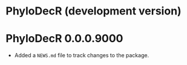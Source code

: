 # PhyloDecR (development version)

# PhyloDecR 0.0.0.9000

* Added a `NEWS.md` file to track changes to the package.
